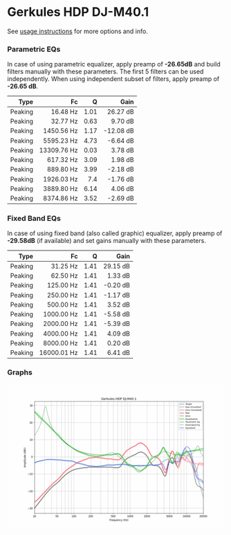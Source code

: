 # Gerkules HDP DJ-M40.1
See [usage instructions](https://github.com/jaakkopasanen/AutoEq#usage) for more options and info.

### Parametric EQs
In case of using parametric equalizer, apply preamp of **-26.65dB** and build filters manually
with these parameters. The first 5 filters can be used independently.
When using independent subset of filters, apply preamp of **-26.65 dB**.

| Type    | Fc          |    Q | Gain      |
|--------:|------------:|-----:|----------:|
| Peaking | 16.48 Hz    | 1.01 | 26.27 dB  |
| Peaking | 32.77 Hz    | 0.63 | 9.70 dB   |
| Peaking | 1450.56 Hz  | 1.17 | -12.08 dB |
| Peaking | 5595.23 Hz  | 4.73 | -6.64 dB  |
| Peaking | 13309.76 Hz | 0.03 | 3.78 dB   |
| Peaking | 617.32 Hz   | 3.09 | 1.98 dB   |
| Peaking | 889.80 Hz   | 3.99 | -2.18 dB  |
| Peaking | 1926.03 Hz  | 7.4  | -1.76 dB  |
| Peaking | 3889.80 Hz  | 6.14 | 4.06 dB   |
| Peaking | 8374.86 Hz  | 3.52 | -2.69 dB  |

### Fixed Band EQs
In case of using fixed band (also called graphic) equalizer, apply preamp of **-29.58dB**
(if available) and set gains manually with these parameters.

| Type    | Fc          |    Q | Gain     |
|--------:|------------:|-----:|---------:|
| Peaking | 31.25 Hz    | 1.41 | 29.15 dB |
| Peaking | 62.50 Hz    | 1.41 | 1.33 dB  |
| Peaking | 125.00 Hz   | 1.41 | -0.20 dB |
| Peaking | 250.00 Hz   | 1.41 | -1.17 dB |
| Peaking | 500.00 Hz   | 1.41 | 3.52 dB  |
| Peaking | 1000.00 Hz  | 1.41 | -5.58 dB |
| Peaking | 2000.00 Hz  | 1.41 | -5.39 dB |
| Peaking | 4000.00 Hz  | 1.41 | 4.09 dB  |
| Peaking | 8000.00 Hz  | 1.41 | 0.20 dB  |
| Peaking | 16000.01 Hz | 1.41 | 6.41 dB  |

### Graphs
![](./Gerkules%20HDP%20DJ-M40.1.png)